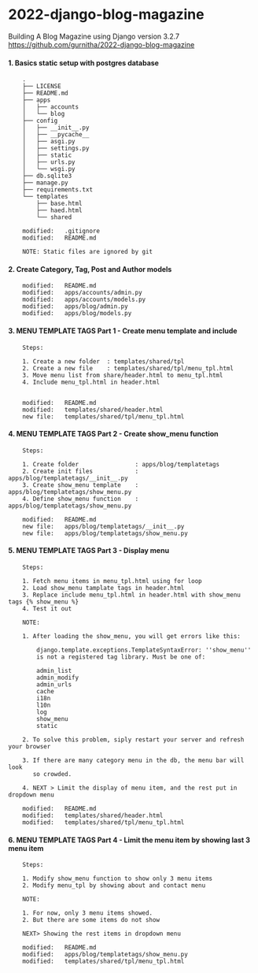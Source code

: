 # 2022-django-blog-magazine
Building A Blog Magazine using Django version 3.2.7
https://github.com/gurnitha/2022-django-blog-magazine



#### 1. Basics static setup with postgres database

        .
        ├── LICENSE
        ├── README.md
        ├── apps
        │   ├── accounts
        │   └── blog
        ├── config
        │   ├── __init__.py
        │   ├── __pycache__
        │   ├── asgi.py
        │   ├── settings.py
        │   ├── static
        │   ├── urls.py
        │   └── wsgi.py
        ├── db.sqlite3
        ├── manage.py
        ├── requirements.txt
        └── templates
            ├── base.html
            ├── haed.html
            └── shared

        modified:   .gitignore
        modified:   README.md

        NOTE: Static files are ignored by git


#### 2. Create Category, Tag, Post and Author models

        modified:   README.md
        modified:   apps/accounts/admin.py
        modified:   apps/accounts/models.py
        modified:   apps/blog/admin.py
        modified:   apps/blog/models.py


#### 3. MENU TEMPLATE TAGS Part 1 - Create menu template and include

        Steps:

        1. Create a new folder  : templates/shared/tpl
        2. Create a new file    : templates/shared/tpl/menu_tpl.html
        3. Move menu list from share/header.html to menu_tpl.html
        4. Include menu_tpl.html in header.html


        modified:   README.md
        modified:   templates/shared/header.html
        new file:   templates/shared/tpl/menu_tpl.html


#### 4. MENU TEMPLATE TAGS Part 2 - Create show_menu function

        Steps:

        1. Create folder                : apps/blog/templatetags
        2. Create init files            : apps/blog/templatetags/__init__.py
        3. Create show_menu template    : apps/blog/templatetags/show_menu.py
        4. Define show_menu function    : apps/blog/templatetags/show_menu.py

        modified:   README.md
        new file:   apps/blog/templatetags/__init__.py
        new file:   apps/blog/templatetags/show_menu.py


#### 5. MENU TEMPLATE TAGS Part 3 - Display menu

        Steps:

        1. Fetch menu items in menu_tpl.html using for loop
        2. Load show_menu tamplate tags in header.html
        3. Replace include menu_tpl.html in header.html with show_menu tags {% show_menu %}
        4. Test it out

        NOTE:

        1. After loading the show_menu, you will get errors like this:

            django.template.exceptions.TemplateSyntaxError: ''show_menu'' 
            is not a registered tag library. Must be one of:

            admin_list
            admin_modify
            admin_urls
            cache
            i18n
            l10n
            log
            show_menu
            static

        2. To solve this problem, siply restart your server and refresh your browser

        3. If there are many category menu in the db, the menu bar will look
           so crowded.

        4. NEXT > Limit the display of menu item, and the rest put in dropdown menu

        modified:   README.md
        modified:   templates/shared/header.html
        modified:   templates/shared/tpl/menu_tpl.html


#### 6. MENU TEMPLATE TAGS Part 4 - Limit the menu item by showing last 3 menu item 

        Steps:

        1. Modify show_menu function to show only 3 menu items
        2. Modify menu_tpl by showing about and contact menu

        NOTE:

        1. For now, only 3 menu items showed.
        2. But there are some items do not show

        NEXT> Showing the rest items in dropdown menu

        modified:   README.md
        modified:   apps/blog/templatetags/show_menu.py
        modified:   templates/shared/tpl/menu_tpl.html